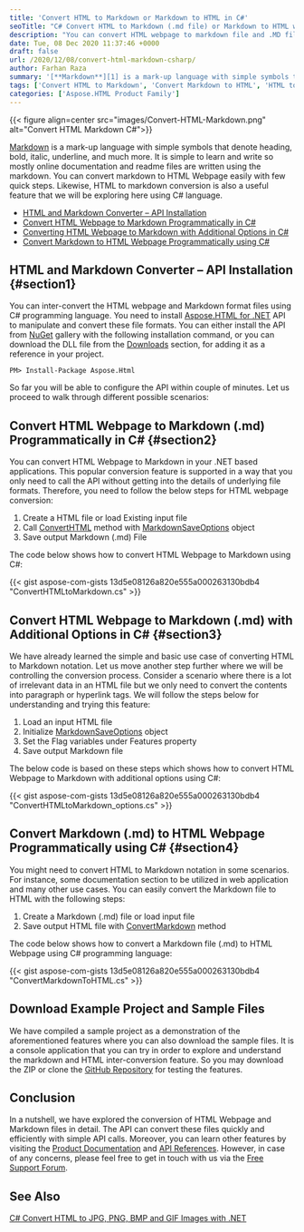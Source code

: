 ```yaml
---
title: 'Convert HTML to Markdown or Markdown to HTML in C#'
seoTitle: "C# Convert HTML to Markdown (.md file) or Markdown to HTML webpage"
description: "You can convert HTML webpage to markdown file and .MD file to HTML Programmatically using C# in your .NET framework-based applications."
date: Tue, 08 Dec 2020 11:37:46 +0000
draft: false
url: /2020/12/08/convert-html-markdown-csharp/
author: Farhan Raza
summary: '[**Markdown**][1] is a mark-up language with simple symbols that denote heading, bold, italic, underline, and much more. It is simple to learn and write so mostly online documentation and readme files are written using the markdown. You can convert **Markdown to HTML Webpage** easily with few quick steps. Likewise, **HTML to Markdown conversion** is also a useful feature that we will be exploring here using C# language.'
tags: ['Convert HTML to Markdown', 'Convert Markdown to HTML', 'HTML to MD', 'HTML to Markdown', 'HTML to Markdown in C#', 'MD to HTML', 'Markdown to HTML', 'Markdown to HTML C#']
categories: ['Aspose.HTML Product Family']
---
```




{{< figure align=center src="images/Convert-HTML-Markdown.png" alt="Convert HTML Markdown C#">}}


[Markdown][2] is a mark-up language with simple symbols that denote heading, bold, italic, underline, and much more. It is simple to learn and write so mostly online documentation and readme files are written using the markdown. You can convert markdown to HTML Webpage easily with few quick steps. Likewise, HTML to markdown conversion is also a useful feature that we will be exploring here using C# language.

*   [HTML and Markdown Converter – API Installation][3]
*   [Convert HTML Webpage to Markdown Programmatically in C#][4]
*   [Converting HTML Webpage to Markdown with Additional Options in C#][5]
*   [Convert Markdown to HTML Webpage Programmatically using C#][6]

## HTML and Markdown Converter – API Installation {#section1}

You can inter-convert the HTML webpage and Markdown format files using C# programming language. You need to install [Aspose.HTML for .NET][7] API to manipulate and convert these file formats. You can either install the API from [NuGet][8] gallery with the following installation command, or you can download the DLL file from the [Downloads][9] section, for adding it as a reference in your project.

```
PM> Install-Package Aspose.Html
```

So far you will be able to configure the API within couple of minutes. Let us proceed to walk through different possible scenarios:

## Convert HTML Webpage to Markdown (.md) Programmatically in C# {#section2}

You can convert HTML Webpage to Markdown in your .NET based applications. This popular conversion feature is supported in a way that you only need to call the API without getting into the details of underlying file formats. Therefore, you need to follow the below steps for HTML webpage conversion:

1.  Create a HTML file or load Existing input file
2.  Call [ConvertHTML][10] method with [MarkdownSaveOptions][11] object
3.  Save output Markdown (.md) File

The code below shows how to convert HTML Webpage to Markdown using C#:

{{< gist aspose-com-gists 13d5e08126a820e555a000263130bdb4 "ConvertHTMLtoMarkdown.cs" >}}

## Convert HTML Webpage to Markdown (.md) with Additional Options in C# {#section3}

We have already learned the simple and basic use case of converting HTML to Markdown notation. Let us move another step further where we will be controlling the conversion process. Consider a scenario where there is a lot of irrelevant data in an HTML file but we only need to convert the contents into paragraph or hyperlink tags. We will follow the steps below for understanding and trying this feature:

1.  Load an input HTML file
2.  Initialize [MarkdownSaveOptions][12] object
3.  Set the Flag variables under Features property
4.  Save output Markdown file

The below code is based on these steps which shows how to convert HTML Webpage to Markdown with additional options using C#:

{{< gist aspose-com-gists 13d5e08126a820e555a000263130bdb4 "ConvertHTMLtoMarkdown_options.cs" >}}

## Convert Markdown (.md) to HTML Webpage Programmatically using C# {#section4}

You might need to convert HTML to Markdown notation in some scenarios. For instance, some documentation section to be utilized in web application and many other use cases. You can easily convert the Markdown file to HTML with the following steps:

1.  Create a Markdown (.md) file or load input file
2.  Save output HTML file with [ConvertMarkdown][13] method

The code below shows how to convert a Markdown file (.md) to HTML Webpage using C# programming language:

{{< gist aspose-com-gists 13d5e08126a820e555a000263130bdb4 "ConvertMarkdownToHTML.cs" >}}

## Download Example Project and Sample Files

We have compiled a sample project as a demonstration of the aforementioned features where you can also download the sample files. It is a console application that you can try in order to explore and understand the markdown and HTML inter-conversion feature. So you may download the ZIP or clone the [GitHub Repository][14] for testing the features.

## Conclusion

In a nutshell, we have explored the conversion of HTML Webpage and Markdown files in detail. The API can convert these files quickly and efficiently with simple API calls. Moreover, you can learn other features by visiting the [Product Documentation][15] and [API References][16]. However, in case of any concerns, please feel free to get in touch with us via the [Free Support Forum][17].

## See Also

[C# Convert HTML to JPG, PNG, BMP and GIF Images with .NET][18]




[1]: https://docs.fileformat.com/word-processing/md/
[2]: https://docs.fileformat.com/word-processing/md/
[3]: #section1
[4]: #section2
[5]: #section3
[6]: #section4
[7]: https://products.aspose.com/html/net
[8]: https://www.nuget.org/packages/Aspose.Html
[9]: https://releases.aspose.com/
[10]: https://apireference.aspose.com/html/net/aspose.html.converters/converter/methods/converthtml/index
[11]: https://apireference.aspose.com/cells/net/aspose.cells/markdownsaveoptions
[12]: https://apireference.aspose.com/cells/net/aspose.cells/markdownsaveoptions
[13]: https://apireference.aspose.com/html/net/aspose.html.converters/converter/methods/convertmarkdown/index
[14]: https://github.com/farhan-raza/MarkdownHTML
[15]: https://docs.aspose.com/html/net/
[16]: https://apireference.aspose.com/net/html
[17]: https://forum.aspose.com/c/html
[18]: https://blog.aspose.com/2020/05/30/html-to-jpg-png-bmp-and-gif-images-csharp/





